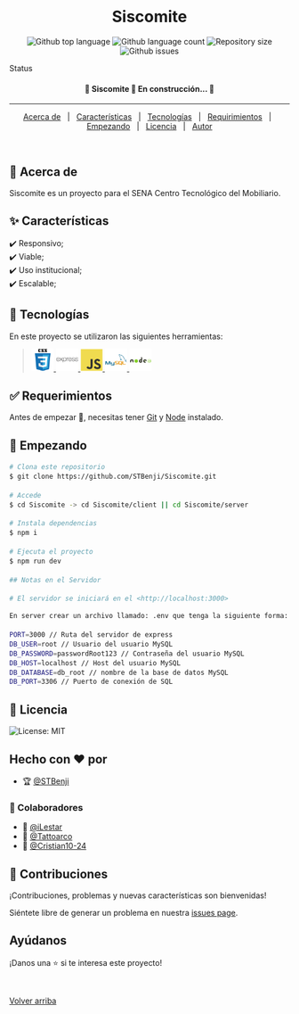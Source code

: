 <div align="center" id="top">

&#xa0;

</div>

<h1 align="center">Siscomite</h1>

<p align="center">
  <img alt="Github top language" src="https://img.shields.io/github/languages/top/STBenji/Siscomite?color=56BEB8">
  <img alt="Github language count" src="https://img.shields.io/github/languages/count/STBenji/Siscomite?color=56BEB8">
  <img alt="Repository size" src="https://img.shields.io/github/repo-size/STBenji/Siscomite?color=56BEB8">
  <img alt="Github issues" src="https://img.shields.io/github/issues/STBenji/Siscomite?color=56BEB8" />
</p>

Status

<h4 align="center">
	🚧  Siscomite 🚀 En construcción...  🚧
</h4>

<hr>

<p align="center">
  <a href="#dart-about">Acerca de</a> &#xa0; | &#xa0; 
  <a href="#sparkles-features">Características</a> &#xa0; | &#xa0;
  <a href="#rocket-technologies">Tecnologías</a> &#xa0; | &#xa0;
  <a href="#white_check_mark-requirements">Requirimientos</a> &#xa0; | &#xa0;
  <a href="#checkered_flag-starting">Empezando</a> &#xa0; | &#xa0;
  <a href="#memo-license">Licencia</a> &#xa0; | &#xa0;
  <a href="https://github.com/STBenji" target="_blank">Autor</a>
</p>

<br>

## 🎯 Acerca de

Siscomite es un proyecto para el SENA Centro Tecnológico del Mobiliario.

## ✨ Características

✔️ Responsivo;\
✔️ Viable;\
✔️ Uso institucional;\
✔️ Escalable;

## 🚀 Tecnologías

En este proyecto se utilizaron las siguientes herramientas:

> <a href="https://www.w3schools.com/css/" target="_blank" rel="noreferrer"> <img src="https://raw.githubusercontent.com/devicons/devicon/master/icons/css3/css3-original-wordmark.svg" alt="css3" width="40" height="40"/> </a> <a href="https://expressjs.com" target="_blank" rel="noreferrer"> <img src="https://raw.githubusercontent.com/devicons/devicon/master/icons/express/express-original-wordmark.svg" alt="express" width="40" height="40"/> </a> <a href="https://developer.mozilla.org/en-US/docs/Web/JavaScript" target="_blank" rel="noreferrer"> <img src="https://raw.githubusercontent.com/devicons/devicon/master/icons/javascript/javascript-original.svg" alt="javascript" width="40" height="40"/> </a> <a href="https://www.mysql.com/" target="_blank" rel="noreferrer"> <img src="https://raw.githubusercontent.com/devicons/devicon/master/icons/mysql/mysql-original-wordmark.svg" alt="mysql" width="40" height="40"/> </a> <a href="https://nodejs.org" target="_blank" rel="noreferrer"> <img src="https://raw.githubusercontent.com/devicons/devicon/master/icons/nodejs/nodejs-original-wordmark.svg" alt="nodejs" width="40" height="40"/> </a>

## ✅ Requerimientos

Antes de empezar 🏁, necesitas tener [Git](https://git-scm.com) y [Node](https://nodejs.org/en/) instalado.

## 🏁 Empezando

```bash
# Clona este repositorio
$ git clone https://github.com/STBenji/Siscomite.git

# Accede
$ cd Siscomite -> cd Siscomite/client || cd Siscomite/server

# Instala dependencias
$ npm i

# Ejecuta el proyecto
$ npm run dev

## Notas en el Servidor

# El servidor se iniciará en el <http://localhost:3000>
```

```sh
En server crear un archivo llamado: .env que tenga la siguiente forma:

PORT=3000 // Ruta del servidor de express
DB_USER=root // Usuario del usuario MySQL
DB_PASSWORD=passwordRoot123 // Contraseña del usuario MySQL
DB_HOST=localhost // Host del usuario MySQL
DB_DATABASE=db_root // nombre de la base de datos MySQL
DB_PORT=3306 // Puerto de conexión de SQL
```

## 📃 Licencia

<!-- Este proyecto está bajo licencia del MIT. Para más detalles, mira el archivo [LICENSE](). -->

![License: MIT](https://img.shields.io/badge/License-MIT-yellow.svg)

## Hecho con ❤️ por

- 🏆 [@STBenji](https://github.com/STBenjo)

### 🏅 Colaboradores

- 👤 [@iLestar](https://github.com/iLestar)
- 👤 [@Tattoarco](https://github.com/Tattoarco)
- 👤 [@Cristian10-24](https://github.com/Cristian10-24)

## 🤝 Contribuciones

¡Contribuciones, problemas y nuevas características son bienvenidas!

Siéntete libre de generar un problema en nuestra [issues page](https://github.com/STBenji/Siscomite/issues).

## Ayúdanos

¡Danos una ⭐️ si te interesa este proyecto!

&#xa0;

<a href="#top">Volver arriba</a>
